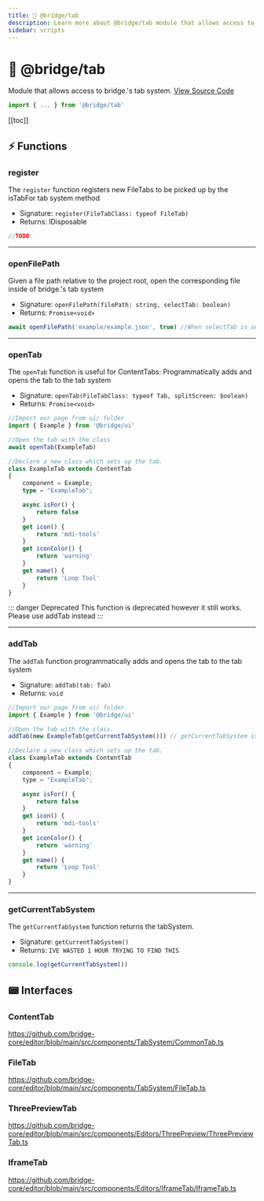 ```yaml
---
title: 📎 @bridge/tab
description: Learn more about @bridge/tab module that allows access to bridge.'s tab system.
sidebar: scripts
---
```


# 📎 @bridge/tab

Module that allows access to bridge.'s tab system.
[View Source Code](https://github.com/bridge-core/editor/blob/main/src/components/Extensions/Scripts/Modules/Tab.ts)

```js
import { ... } from '@bridge/tab'
```

[[toc]]

## ⚡ Functions

### register

The `register` function registers new FileTabs to be picked up by the isTabFor tab system method

- Signature: `register(FileTabClass: typeof FileTab)`
- Returns: IDisposable

```js
//TODO
```

---

### openFilePath

Given a file path relative to the project root, open the corresponding file inside of bridge.'s tab system

- Signature: `openFilePath(filePath: string, selectTab: boolean)`
- Returns: `Promise<void>`

```js
await openFilePath('example/example.json', true) //When selectTab is set to true it will automatically select the tab when opened.
```

---

### openTab

The `openTab` function is useful for ContentTabs: Programmatically adds and opens the tab to the tab system

- Signature: `openTab(FileTabClass: typeof Tab, splitScreen: boolean)`
- Returns: `Promise<void>`

```ts
//Import our page from ui/ folder
import { Example } from '@bridge/ui'

//Open the tab with the class
await openTab(ExampleTab)

//Declare a new class which sets up the tab.
class ExampleTab extends ContentTab
{
    component = Example;
    type = "ExampleTab";

    async isFor() {
        return false
    }
    get icon() {
        return 'mdi-tools'
    }
    get iconColor() {
        return 'warning'
    }
    get name() {
        return 'Loop Tool'
    }
}
```

::: danger Deprecated
This function is deprecated however it still works. Please use addTab instead
:::

---

### addTab

The `addTab` function programmatically adds and opens the tab to the tab system

- Signature: `addTab(tab: Tab)`
- Returns: `void`

```js
//Import our page from ui/ folder
import { Example } from '@bridge/ui'

//Open the tab with the class.
addTab(new ExampleTab(getCurrentTabSystem())) // getCurrentTabSystem is from @bridge/tab

//Declare a new class which sets up the tab.
class ExampleTab extends ContentTab
{
    component = Example;
    type = "ExampleTab";

    async isFor() {
        return false
    }
    get icon() {
        return 'mdi-tools'
    }
    get iconColor() {
        return 'warning'
    }
    get name() {
        return 'Loop Tool'
    }
}
```

---

### getCurrentTabSystem

The `getCurrentTabSystem` function returns the tabSystem.

- Signature: `getCurrentTabSystem()`
- Returns: `IVE WASTED 1 HOUR TRYING TO FIND THIS`

```js
console.log(getCurrentTabSystem())
```

## 📟 Interfaces

### ContentTab

https://github.com/bridge-core/editor/blob/main/src/components/TabSystem/CommonTab.ts

### FileTab

https://github.com/bridge-core/editor/blob/main/src/components/TabSystem/FileTab.ts

### ThreePreviewTab

https://github.com/bridge-core/editor/blob/main/src/components/Editors/ThreePreview/ThreePreviewTab.ts

### IframeTab

https://github.com/bridge-core/editor/blob/main/src/components/Editors/IframeTab/IframeTab.ts